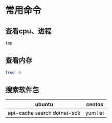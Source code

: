 # 常用命令

## 查看cpu、进程

```bash
top
```

## 查看内存

```bash
free -h
```

## 搜索软件包

|ubuntu|centos|
|:--:|:--:|
|apt-cache search dotnet-sdk|yum list | grep mariadb|